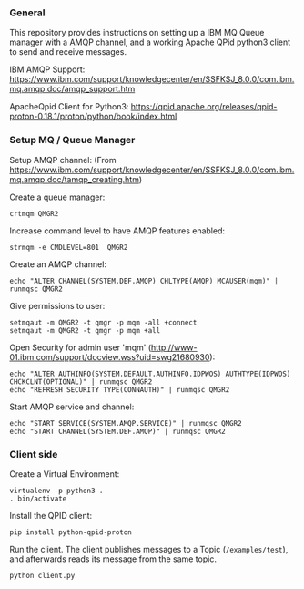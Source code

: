 ### General ###

This repository provides instructions on setting up a IBM MQ Queue
manager with a AMQP channel, and a working Apache QPid python3 client to send and receive messages.

IBM AMQP Support:
https://www.ibm.com/support/knowledgecenter/en/SSFKSJ_8.0.0/com.ibm.mq.amqp.doc/amqp_support.htm

ApacheQpid Client for Python3:
https://qpid.apache.org/releases/qpid-proton-0.18.1/proton/python/book/index.html




### Setup MQ / Queue Manager ###

Setup AMQP channel:
(From https://www.ibm.com/support/knowledgecenter/en/SSFKSJ_8.0.0/com.ibm.mq.amqp.doc/tamqp_creating.htm)

Create a queue manager:

```
crtmqm QMGR2
```

Increase command level to have AMQP features enabled:

```
strmqm -e CMDLEVEL=801  QMGR2
```


Create an AMQP channel:

```
echo "ALTER CHANNEL(SYSTEM.DEF.AMQP) CHLTYPE(AMQP) MCAUSER(mqm)" | runmqsc QMGR2
```

Give permissions to user:

```
setmqaut -m QMGR2 -t qmgr -p mqm -all +connect
setmqaut -m QMGR2 -t qmgr -p mqm +all 
```


Open Security for admin user 'mqm' (http://www-01.ibm.com/support/docview.wss?uid=swg21680930):

```
echo "ALTER AUTHINFO(SYSTEM.DEFAULT.AUTHINFO.IDPWOS) AUTHTYPE(IDPWOS) CHCKCLNT(OPTIONAL)" | runmqsc QMGR2
echo "REFRESH SECURITY TYPE(CONNAUTH)" | runmqsc QMGR2
```


Start AMQP service and channel:

```
echo "START SERVICE(SYSTEM.AMQP.SERVICE)" | runmqsc QMGR2
echo "START CHANNEL(SYSTEM.DEF.AMQP)" | runmqsc QMGR2
```


### Client side ###

Create a Virtual Environment:

```
virtualenv -p python3 .
. bin/activate
```

Install the QPID client:

```
pip install python-qpid-proton
```

Run the client. The client publishes messages to a Topic
(`/examples/test`), and afterwards reads its message from the same
topic.

```
python client.py
```